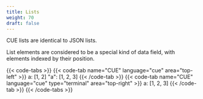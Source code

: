 ```yaml
---
title: Lists
weight: 70
draft: false
---
```


CUE lists are identical to JSON lists.

List elements are considered to be a special kind of data field, with elements
indexed by their position.

{{< code-tabs >}}
{{< code-tab name="CUE" language="cue"  area="top-left" >}}
a: [1, 2]
"a": [1, 2, 3]
{{< /code-tab >}}
{{< code-tab name="CUE" language="cue" type="terminal" area="top-right" >}}
a: [1, 2, 3]
{{< /code-tab >}}
{{< /code-tabs >}}

<!-- TODO

a: 3: 4 // ok

a:  5: 6 // introduces gap.

<sidebar: CUE has a construct called associative lists which allows redefining how composition works>

<Reference: associative lists>

-->

